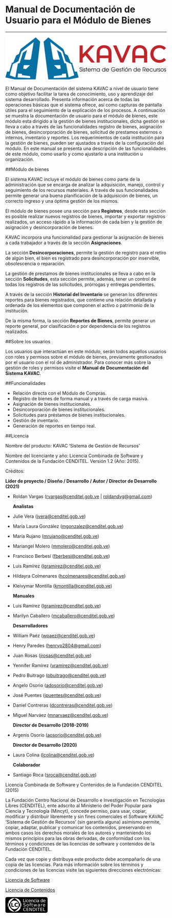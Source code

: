 # Manual de Documentación de Usuario para el Módulo de Bienes
*************************************************************

![Screenshot](img/logokavac.png#imagen)

El Manual de Documentación del sistema KAVAC a nivel de usuario tiene como objetivo facilitar la tarea de conocimiento, uso y aprendizaje del sistema desarrollado. Presenta información acerca de todas las operaciones básicas que el sistema ofrece, así como capturas de pantalla útiles para el seguimiento de la explicación de los procesos. A continuación se muestra la documentación de usuario para el módulo de bienes, este módulo esta dirigido a la gestión de bienes institucionales, dicha gestión se lleva a cabo a través de las funcionalidades registro de bienes, asignación de bienes,  desincorporación de bienes, solicitud de prestamos externos o internos, inventario y reportes. Los requerimientos de cada institución para la gestión de bienes, pueden ser ajustados a través de la configuración del módulo.  En este manual se presenta una descripción de las funcionalidades de este módulo, como usarlo y como ajustarlo a una institución u organización.     


##Módulo de bienes

El sistema KAVAC incluye el módulo de bienes como parte de la administración que se encarga de analizar la adquisición, manejo, control y seguimiento de los recursos materiales. A través de sus funcionalidades permite generar una buena planificación de la adquisición de bienes, un correcto ingreso y una óptima gestión de los mismos.  

El módulo de bienes posee una sección para **Registros**, desde esta sección es posible realizar nuevos registros de bienes, importar y exportar registros realizados, un acceso rápido a la información de cada bien y la gestión de asignación y desincorporación de bienes.  

KAVAC incorpora una funcionalidad para gestionar la asignación de bienes a cada trabajador a través de la sección **Asignaciones**.

La sección **Desincorporaciones**, permite la gestión de registro para el retiro de algún bien, el bien es registrado para desincorporación por inservible, obsolescencia o reparación.

La gestión de prestamos de bienes institucionales se lleva a cabo en la sección **Solicitudes**, esta sección permite, además, tener un control de todas los registros de las solicitudes, prórrogas y entregas pendientes.      

A través de la sección **Historial del Inventario** se generan los diferentes reportes para bienes registrados, que contiene una relación detallada y ordenada de los elementos que componen el activo o patrimonio de la institución.      

De la misma forma, la sección **Reportes de Bienes**,  permite generar un reporte general, por clasificación o por dependencia de los registros realizados. 

##Sobre los usuarios


Los usuarios que interactúan en este módulo, serán todos aquellos usuarios con roles y permisos sobre el módulo de bienes, previamente gestionados por el usuario con el rol de administrador. Para conocer más sobre la gestión de roles y permisos visite el **Manual de Documentación del Sistema KAVAC**.


##Funcionalidades

- Relación directa con el Módulo de Compras.
- Registro de bienes de forma manual y a través de carga masiva.
- Asignación de bienes institucionales.
- Desincorporación de bienes institucionales.
- Solicitudes para préstamos de bienes institucionales. 
- Gestión de inventario.
- Generación de reportes en tiempo real.


##Licencia

Nombre del producto: KAVAC ‘Sistema de Gestión de Recursos’

   Nombre del licenciante y año: Licencia Combinada de Software y Contenidos de la Fundación CENDITEL. Versión 1.2 (Año: 2015).

   Créditos: 
   
   **Líder de proyecto / Diseño / Desarrollo / Autor / Director de Desarrollo (2021)**

- Roldan Vargas (rvargas@cenditel.gob.ve | roldandvg@gmail.com)

   **Analistas**

- Julie Vera (jvera@cenditel.gob.ve)
- María Laura González (mgonzalez@cenditel.gob.ve)
- María Rujano (mrujano@cenditel.gob.ve)
- Mariangel Molero (mmolero@cenditel.gob.ve)
- Francisco Berbesí (fberbesi@cenditel.gob.ve)
- Luis Ramírez (lgramirez@cenditel.gob.ve)
- Hildayra Colmenares (hcolmenares@cenditel.gob.ve)
- Kleivymar Montilla (kmontilla@cenditel.gob.ve)

   **Manuales**

- Luis Ramírez (lgramirez@cenditel.gob.ve)
- Marilyn Caballero (mcaballero@cenditel.gob.ve)

   **Desarrolladores**

- William Paéz (wpaez@cenditel.gob.ve)
- Henry Paredes (henryp2804@gmail.com)
- Juan Rosas (jrosas@cenditel.gob.ve)
- Yennifer Ramírez (yramirez@cenditel.gob.ve)
- Pedro Buitrago (pbuitrago@cenditel.gob.ve)
- Angelo Osorio (adosorio@cenditel.gob.ve)
- José Puentes (jpuentes@cenditel.gob.ve)
- Daniel Contreras (dcontreras@cenditel.gob.ve)
- Miguel Narváez (mnarvaez@cenditel.gob.ve)

   **Director de Desarrollo (2018-2019)**

- Argenis Osorio (aosorio@cenditel.gob.ve)
   
   **Director de Desarrollo (2020)**
   
- Laura Colina (lcolina@cenditel.gob.ve)

   **Colaborador**

- Santiago Roca (sroca@cenditel.gob.ve)


Licencia Combinada de Software y Contenidos de la Fundación CENDITEL (2015)  


La Fundación Centro Nacional de Desarrollo e Investigación en Tecnologías Libres (CENDITEL), ente adscrito al Ministerio del Poder Popular para  Ciencia y Tecnología (Mincyt), concede permiso, para usar, copiar, modificar y distribuir libremente y sin fines comerciales el Software KAVAC ‘Sistema de Gestión de Recursos’ (sin garantía alguna) asimismo permite, copiar, adaptar, publicar y comunicar los contenidos, preservando en ambos casos los derechos morales de los autores y manteniendo los mismos principios para las obras derivadas, de conformidad con los términos y condiciones de las licencias de software y contenidos de la Fundación CENDITEL.


Cada vez que copie y distribuya este producto debe acompañarlo de una copia de las licencias. Para más información sobre los términos y condiciones de las licencias visite las siguientes direcciones electrónicas:  


[Licencia de Software](https://conocimientolibre.cenditel.gob.ve/legislacion)

[Licencia de Contenidos](https://conocimientolibre.cenditel.gob.ve/legislacion)

![Screenshot](img/licencia.png)







